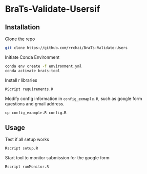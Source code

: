 # BraTs-Validate-Usersif

## Installation

Clone the repo

```Bash
git clone https://github.com/rrchai/BraTs-Validate-Users
```

Initiate Conda Environment

```Bash
conda env create -f environment.yml
conda activate brats-tool
```

Install r libraries

```Bash
RScript requirements.R
```

Modify config information in `config_exmaple.R`, such as google form questions and gmail address.

```
cp config_example.R config.R
```

## Usage

Test if all setup works

```Bash
Rscript setup.R
```

Start tool to monitor submission for the google form

```Bash
Rscript runMonitor.R
```
